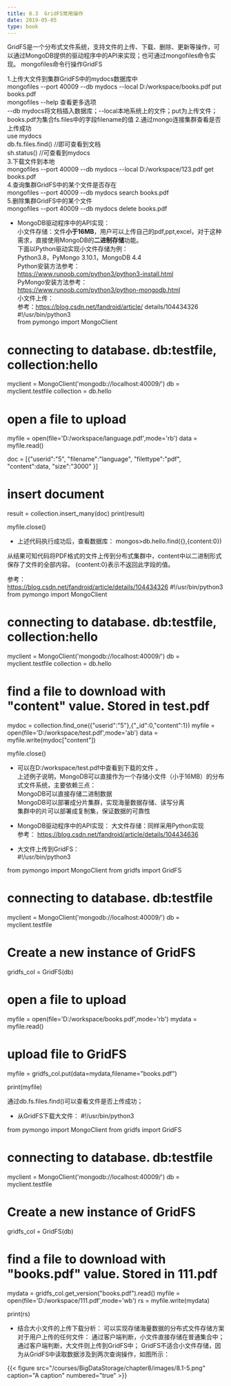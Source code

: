 ```yaml
---
title: 8.3  GridFS常用操作
date: 2019-05-05
type: book
---
```


  GridFS是一个分布式文件系统，支持文件的上传、下载、删除、更新等操作，可以通过MongoDB提供的驱动程序中的API来实现；也可通过mongofiles命令实现。
  mongofiles命令行操作GridFS  

1.上传大文件到集群GridFS中的mydocs数据库中  
mongofiles --port 40009 --db mydocs --local D:/workspace/books.pdf put books.pdf  
mongofiles --help   查看更多选项  
--db mydocs将文档插入数据库；--local本地系统上的文件；put为上传文件；books.pdf为集合fs.files中的字段filename的值
2.通过mongo连接集群查看是否上传成功  
use mydocs  
db.fs.files.find() //即可查看到文档  
sh.status() //可查看到mydocs  
3.下载文件到本地  
mongofiles --port 40009 --db mydocs --local D:/workspace/123.pdf get books.pdf  
4.查询集群GridFS中的某个文件是否存在  
mongofiles --port 40009 --db mydocs search books.pdf  
5.删除集群GridFS中的某个文件  
mongofiles --port 40009 --db mydocs delete books.pdf  

 - MongoDB驱动程序中的API实现：  
小文件存储：文件**小于16MB**，用户可以上传自己的pdf,ppt,excel，对于这种需求，直接使用MongoDB的**二进制存储**功能。  
下面以Python驱动实现小文件存储为例：  
Python3.8，PyMongo 3.10.1，MongoDB 4.4  
Python安装方法参考：  
https://www.runoob.com/python3/python3-install.html  
PyMongo安装方法参考：  
https://www.runoob.com/python3/python-mongodb.html  
小文件上传：  
参考：https://blog.csdn.net/fandroid/article/  details/104434326  
#!/usr/bin/python3  
from pymongo import MongoClient  
# connecting to database. db:testfile, collection:hello 
myclient = MongoClient('mongodb://localhost:40009/')
db = myclient.testfile
collection = db.hello

# open a file to upload
myfile = open(file='D:/workspace/language.pdf',mode='rb')
data = myfile.read()  

doc = [{"userid":"5",
        "filename":"language",
        "filettype":"pdf",
        "content":data,
        "size":"3000"
    }]
# insert document
result = collection.insert_many(doc)
print(result)

myfile.close()

 - 上述代码执行成功后，查看数据库：
mongos>db.hello.find({},{content:0})

从结果可知代码将PDF格式的文件上传到分布式集群中，content中以二进制形式保存了文件的全部内容。
{content:0}表示不返回此字段的值。

参考：  
https://blog.csdn.net/fandroid/article/details/104434326
#!/usr/bin/python3
from pymongo import MongoClient
# connecting to database. db:testfile, collection:hello  
myclient = MongoClient('mongodb://localhost:40009/')
db = myclient.testfile
collection = db.hello

# find a file to download with "content" value. Stored in test.pdf 
mydoc = collection.find_one({"userid":"5"},{"_id":0,"content":1})
myfile = open(file='D:/workspace/test.pdf',mode='ab')
data = myfile.write(mydoc["content"])

myfile.close()
 - 可以在D:/workspace/test.pdf中查看到下载的文件 。  
上述例子说明，MongoDB可以直接作为一个存储小文件（小于16MB）的分布式文件系统，主要依赖三点：  
MongoDB可以直接存储二进制数据  
MongoDB可以部署成分片集群，实现海量数据存储、读写分离  
集群中的片可以部署成复制集，保证数据的可靠性  

 - MongoDB驱动程序中的API实现：
大文件存储：同样采用Python实现  
参考：
https://blog.csdn.net/fandroid/article/details/104434636
 - 大文件上传到GridFS：  
#!/usr/bin/python3
 
from pymongo import MongoClient
from gridfs import GridFS

# connecting to database. db:testfile 
myclient = MongoClient('mongodb://localhost:40009/')
db = myclient.testfile
# Create a new instance of GridFS
gridfs_col = GridFS(db)

# open a file to upload
myfile = open(file='D:/workspace/books.pdf',mode='rb')
mydata = myfile.read()

# upload file to GridFS
myfile = gridfs_col.put(data=mydata,filename="books.pdf")

print(myfile)

通过db.fs.files.find()可以查看文件是否上传成功；

 - 从GridFS下载大文件：
#!/usr/bin/python3
 
from pymongo import MongoClient
from gridfs import GridFS

# connecting to database. db:testfile  
myclient = MongoClient('mongodb://localhost:40009/')
db = myclient.testfile

# Create a new instance of GridFS
gridfs_col = GridFS(db)

# find a file to download with "books.pdf" value. Stored in 111.pdf
mydata = gridfs_col.get_version("books.pdf").read()
myfile = open(file='D:/workspace/111.pdf',mode='wb')
rs = myfile.write(mydata)

print(rs)



 - 结合大小文件的上传下载分析：
可以实现存储海量数据的分布式文件存储方案
对于用户上传的任何文件：
通过客户端判断，小文件直接存储在普通集合中；
通过客户端判断，大文件则上传到GridFS中；
GridFS不适合小文件存储，因为从GridFS中读取数据涉及到两次查询操作，如图所示：



{{< figure src="/courses/BigDataStorage/chapter8/images/8.1-5.png" caption="A caption" numbered="true" >}}  




